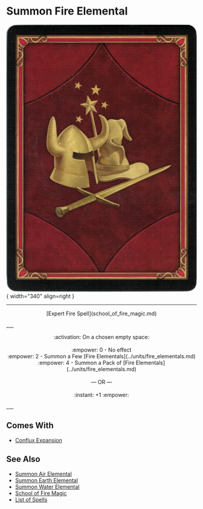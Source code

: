 # Summon Fire Elemental

![Summon Fire Elemental](../assets/player-deck-back.webp){ width="340" align=right }

___
<p style="text-align: center;" markdown>[Expert Fire Spell](school_of_fire_magic.md)</p>
___
<p style="text-align: center;" markdown>:activation: On a chosen empty space:<br><br>:empower: 0 - No effect<br>:empower: 2 - Summon a Few [Fire Elementals](../units/fire_elementals.md)<br>:empower: 4 - Summon a Pack of [Fire Elementals](../units/fire_elementals.md)<br><br>— OR —<br><br>:instant: +1 :empower:</p>
___


## Comes With

- [Conflux Expansion](../content.md)


## See Also

- [Summon Air Elemental](summon_air_elemental.md)
- [Summon Earth Elemental](summon_earth_elemental.md)
- [Summon Water Elemental](summon_water_elemental.md)
- [School of Fire Magic](school_of_fire_magic.md)
- [List of Spells](index.md)
